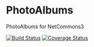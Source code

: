 # PhotoAlbums
PhotoAlbums for NetCommons3

[![Build Status](https://travis-ci.org/NetCommons3/PhotoAlbums.svg?branch=master)](https://travis-ci.org/NetCommons3/PhotoAlbums)
[![Coverage Status](https://coveralls.io/repos/github/NetCommons3/PhotoAlbums/badge.svg?branch=master)](https://coveralls.io/github/NetCommons3/PhotoAlbums?branch=master)